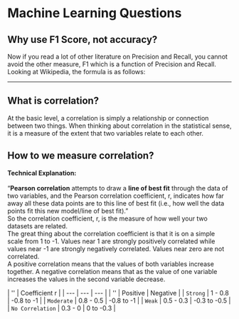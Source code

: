 # Machine Learning Questions
## Why use F1 Score, not accuracy?

Now if you read a lot of other literature on Precision and Recall, you cannot avoid the other measure, F1 which is a function of Precision and Recall. Looking at Wikipedia, the formula is as follows:

***
## What is correlation?
At the basic level, a correlation is simply a relationship or connection between two things. When thinking about correlation in the statistical sense, it is a measure of the extent that two variables relate to each other.</br>

## How to we measure correlation?
<b>Technical Explanation:</b><br><br>
“<b>Pearson correlation</b> attempts to draw a <b>line of best fit</b> through the data of two variables, and the Pearson correlation coefficient, r, indicates how far away all these data points are to this line of best fit (i.e., how well the data points fit this new model/line of best fit).”<br>
So the correlation coefficient, r, is the measure of how well your two datasets are related.<br>
The great thing about the correlation coefficient is that it is on a simple scale from 1 to -1. Values near 1 are strongly positively correlated while values near -1 are strongly negatively correlated. Values near zero are not correlated.<br>
A positive correlation means that the values of both variables increase together. A negative correlation means that as the value of one variable increases the values in the second variable decrease.<br>

| '' | Coefficient r |
| --- | --- | --- |
| '' | Positive | Negative |
| `Strong` | 1 - 0.8 | -0.8 to -1 |
| `Moderate` | 0.8 - 0.5 | -0.8 to -1 |
| `Weak` | 0.5 - 0.3 | -0.3 to -0.5 |
| `No Correlation` | 0.3 - 0 | 0 to -0.3 |
